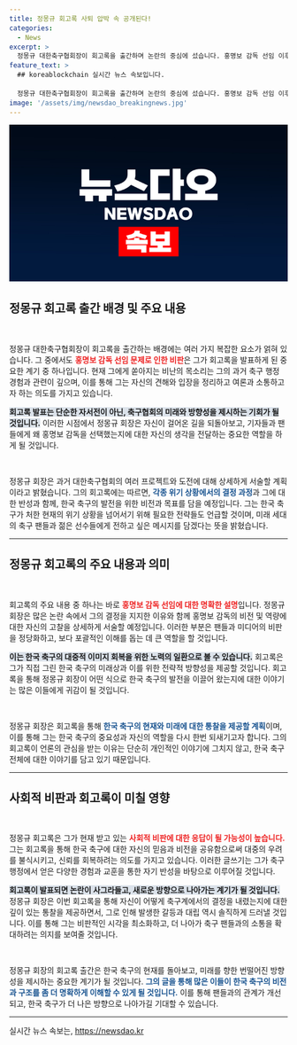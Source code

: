 ```yaml
---
title: 정몽규 회고록 사퇴 압박 속 공개된다!
categories:
  - News
excerpt: >
  정몽규 대한축구협회장이 회고록을 출간하며 논란의 중심에 섰습니다. 홍명보 감독 선임 이후 이어지는 비판 속, 그의 진심과 이야기를 담은 책은 어떤 파장을 일으킬까요? 클릭해 보세요!
feature_text: >
  ## koreablockchain 실시간 뉴스 속보입니다.

  정몽규 대한축구협회장이 회고록을 출간하며 논란의 중심에 섰습니다. 홍명보 감독 선임 이후 이어지는 비판 속, 그의 진심과 이야기를 담은 책은 어떤 파장을 일으킬까요? 클릭해 보세요!
image: '/assets/img/newsdao_breakingnews.jpg'
---
```


<p><img src="/assets/img/newsdao_breakingnews.jpg" alt="koreablockchain 속보" /></p>

<h2 data-ke-size="size26">정몽규 회고록 출간 배경 및 주요 내용</h2>

<p data-ke-size="size16">&nbsp;</p>

<p>정몽규 대한축구협회장이 회고록을 출간하는 배경에는 여러 가지 복잡한 요소가 얽혀 있습니다. 그 중에서도 <b><span style="color: #ee2323;">홍명보 감독 선임 문제로 인한 비판</span></b>은 그가 회고록을 발표하게 된 중요한 계기 중 하나입니다. 현재 그에게 쏟아지는 비난의 목소리는 그의 과거 축구 행정 경험과 관련이 깊으며, 이를 통해 그는 자신의 견해와 입장을 정리하고 여론과 소통하고자 하는 의도를 가지고 있습니다. </p>

<p><b><span style="background-color: #21538527;">회고록 발표는 단순한 자서전이 아닌, 축구협회의 미래와 방향성을 제시하는 기회가 될 것입니다.</span></b> 이러한 시점에서 정몽규 회장은 자신이 걸어온 길을 되돌아보고, 기자들과 팬들에게 왜 홍명보 감독을 선택했는지에 대한 자신의 생각을 전달하는 중요한 역할을 하게 될 것입니다. </p>

<p data-ke-size="size16">&nbsp;</p>

<p>정몽규 회장은 과거 대한축구협회의 여러 프로젝트와 도전에 대해 상세하게 서술할 계획이라고 밝혔습니다. 그의 회고록에는 따르면, <b><span style="color: #1a5490;">각종 위기 상황에서의 결정 과정</span></b>과 그에 대한 반성과 함께, 한국 축구의 발전을 위한 비전과 목표를 담을 예정입니다. 그는 한국 축구가 처한 현재의 위기 상황을 넘어서기 위해 필요한 전략들도 언급할 것이며, 미래 세대의 축구 팬들과 젊은 선수들에게 전하고 싶은 메시지를 담겠다는 뜻을 밝혔습니다. </p>

<hr />

<h2 data-ke-size="size26">정몽규 회고록의 주요 내용과 의미</h2>

<p data-ke-size="size16">&nbsp;</p>

<p>회고록의 주요 내용 중 하나는 바로 <b><span style="color: #ee2323;">홍명보 감독 선임에 대한 명확한 설명</span></b>입니다. 정몽규 회장은 많은 논란 속에서 그의 결정을 지지한 이유와 함께 홍명보 감독의 비전 및 역량에 대한 자신의 고찰을 상세하게 서술할 예정입니다. 이러한 부분은 팬들과 미디어의 비판을 정당화하고, 보다 포괄적인 이해를 돕는 데 큰 역할을 할 것입니다.</p>

<p><b><span style="background-color: #21538527;">이는 한국 축구의 대중적 이미지 회복을 위한 노력의 일환으로 볼 수 있습니다.</span></b> 회고록은 그가 직접 그린 한국 축구의 미래상과 이를 위한 전략적 방향성을 제공할 것입니다. 회고록을 통해 정몽규 회장이 어떤 식으로 한국 축구의 발전을 이끌어 왔는지에 대한 이야기는 많은 이들에게 귀감이 될 것입니다.</p>

<p data-ke-size="size16">&nbsp;</p>

<p>정몽규 회장은 회고록을 통해 <b><span style="color: #1a5490;">한국 축구의 현재와 미래에 대한 통찰을 제공할 계획</span></b>이며, 이를 통해 그는 한국 축구의 중요성과 자신의 역할을 다시 한번 되새기고자 합니다. 그의 회고록이 언론의 관심을 받는 이유는 단순히 개인적인 이야기에 그치지 않고, 한국 축구 전체에 대한 이야기를 담고 있기 때문입니다. </p>

<hr />

<h2 data-ke-size="size26">사회적 비판과 회고록이 미칠 영향</h2>

<p data-ke-size="size16">&nbsp;</p>

<p>정몽규 회고록은 그가 현재 받고 있는 <b><span style="color: #ee2323;">사회적 비판에 대한 응답이 될 가능성이 높습니다.</span></b> 그는 회고록을 통해 한국 축구에 대한 자신의 믿음과 비전을 공유함으로써 대중의 우려를 불식시키고, 신뢰를 회복하려는 의도를 가지고 있습니다. 이러한 글쓰기는 그가 축구 행정에서 얻은 다양한 경험과 교훈을 통한 자기 반성을 바탕으로 이루어질 것입니다.</p>

<p><b><span style="background-color: #21538527;">회고록이 발표되면 논란이 사그라들고, 새로운 방향으로 나아가는 계기가 될 것입니다.</span></b> 정몽규 회장은 이번 회고록을 통해 자신이 어떻게 축구계에서의 결정을 내렸는지에 대한 깊이 있는 통찰을 제공하면서, 그로 인해 발생한 갈등과 대립 역시 솔직하게 드러낼 것입니다. 이를 통해 그는 비판적인 시각을 최소화하고, 더 나아가 축구 팬들과의 소통을 확대하려는 의지를 보여줄 것입니다.</p>

<p data-ke-size="size16">&nbsp;</p>

<p>정몽규 회장의 회고록 출간은 한국 축구의 현재를 돌아보고, 미래를 향한 번떨어진 방향성을 제시하는 중요한 계기가 될 것입니다. <b><span style="color: #1a5490;">그의 글을 통해 많은 이들이 한국 축구의 비전과 구조를 좀 더 명확하게 이해할 수 있게 될 것입니다.</span></b> 이를 통해 팬들과의 관계가 개선되고, 한국 축구가 더 나은 방향으로 나아가길 기대할 수 있습니다.</p>

<hr />
실시간 뉴스 속보는, <a href="https://newsdao.kr" rel="dofollow">https://newsdao.kr</a>


